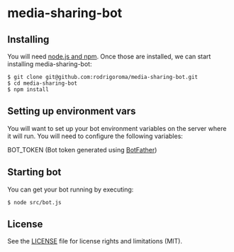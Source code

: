 # media-sharing-bot

## Installing

You will need [node.js and npm](https://docs.npmjs.com/getting-started/installing-node). Once those are installed, we can start installing media-sharing-bot:

```
$ git clone git@github.com:rodrigoroma/media-sharing-bot.git
$ cd media-sharing-bot
$ npm install
```

## Setting up environment vars

You will want to set up your bot environment variables on the server where it will run. You will need to configure the following variables:

BOT_TOKEN (Bot token generated using [BotFather](http://botsfortelegram.com/project/the-bot-father/))

## Starting bot

You can get your bot running by executing:

```
$ node src/bot.js
```

## License

See the [LICENSE](LICENSE.md) file for license rights and limitations (MIT).